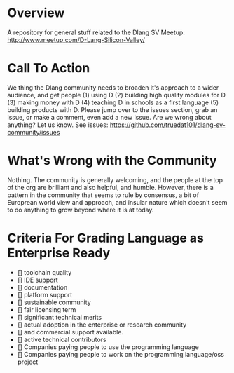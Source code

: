 # Overview

A repository for general stuff related to the Dlang SV Meetup: http://www.meetup.com/D-Lang-Silicon-Valley/

# Call To Action

We thing the Dlang community needs to broaden it's approach to a wider audience, and get people (1) using D (2) building high quality modules for D (3) making money with D (4) teaching D in schools as a first language (5) building products with D.  Please jump over to the issues section, grab an issue, or make a comment, even add a new issue.  Are we wrong about anything?  Let us know.  See issues: https://github.com/truedat101/dlang-sv-community/issues

# What's Wrong with the Community

Nothing.  The community is generally welcoming, and the people at the top of the org are brilliant and also helpful, and humble.  However, there is a pattern in the community that seems to rule by consensus, a bit of Europrean world view and approach, and insular nature which doesn't seem to do anything to grow beyond where it is at today.  

# Criteria For Grading Language as Enterprise Ready

- [] toolchain quality
- [] IDE support
- [] documentation
- [] platform support
- [] sustainable community
- [] fair licensing term
- [] significant technical merits
- [] actual adoption in the enterprise or research community
- [] and commercial support available. 
- [] active technical contributors
- [] Companies paying people to use the programming language
- [] Companies paying people to work on the programming language/oss project

